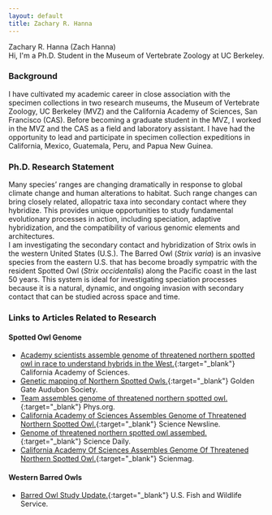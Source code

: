 ```yaml
---
layout: default
title: Zachary R. Hanna
---
```

Zachary R. Hanna (Zach Hanna)  
Hi, I'm a Ph.D. Student in the Museum of Vertebrate Zoology at UC Berkeley.

### Background
I have cultivated my academic career in close association with the specimen collections in two research museums, the Museum of Vertebrate Zoology, UC Berkeley (MVZ) and the California Academy of Sciences, San Francisco (CAS). Before becoming a graduate student in the MVZ, I worked in the MVZ and the CAS as a field and laboratory assistant. I have had the opportunity to lead and participate in specimen collection expeditions in California, Mexico, Guatemala, Peru, and Papua New Guinea.

### Ph.D. Research Statement 
Many species’ ranges are changing dramatically in response to global climate change and human alterations to habitat. Such range changes can bring closely related, allopatric taxa into secondary contact where they hybridize. This provides unique opportunities to study fundamental evolutionary processes in action, including speciation, adaptive hybridization, and the compatibility of various genomic elements and architectures.  
I am investigating the secondary contact and hybridization of Strix owls in the western United States (U.S.). The Barred Owl (*Strix varia*) is an invasive species from the eastern U.S. that has become broadly sympatric with the resident Spotted Owl (*Strix occidentalis*) along the Pacific coast in the last 50 years. This system is ideal for investigating speciation processes because it is a natural, dynamic, and ongoing invasion with secondary contact that can be studied across space and time.  

### Links to Articles Related to Research
#### Spotted Owl Genome  
* [Academy scientists assemble genome of threatened northern spotted owl in race to understand hybrids in the West.](https://www.calacademy.org/press/releases/academy-scientists-assemble-genome-of-threatened-northern-spotted-owl-in-race-to){:target="_blank"} California Academy of Sciences.  
* [Genetic mapping of Northern Spotted Owls.](https://goldengateaudubon.org/blog-posts/genetic-mapping-spotted-owls/){:target="_blank"} Golden Gate Audubon Society.  
* [Team assembles genome of threatened northern spotted owl.](https://phys.org/news/2017-09-team-genome-threatened-northern-owl.html){:target="_blank"} Phys.org.  
* [California Academy of Sciences Assembles Genome of Threatened Northern Spotted Owl.](http://www.sciencenewsline.com/news/2017090517530008.html){:target="_blank"} Science Newsline.  
* [Genome of threatened northern spotted owl assembed.](https://www.sciencedaily.com/releases/2017/09/170905111407.htm){:target="_blank"} Science Daily.  
* [California Academy Of Sciences Assembles Genome Of Threatened Northern Spotted Owl.](https://scienmag.com/california-academy-of-sciences-assembles-genome-of-threatened-northern-spotted-owl/){:target="_blank"} Scienmag.  

#### Western Barred Owls  
* [Barred Owl Study Update.](https://www.fws.gov/oregonfwo/articles.cfm?id=149489616){:target="_blank"} U.S. Fish and Wildlife Service.  
